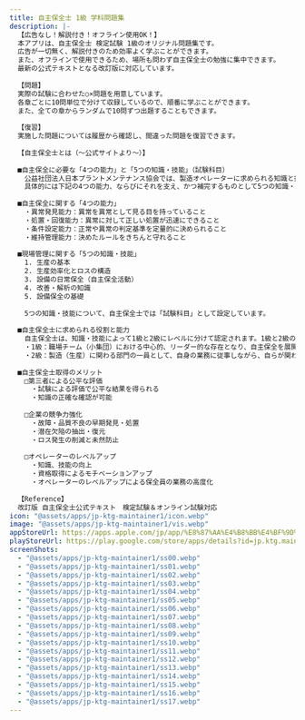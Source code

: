 ```yaml
---
title: 自主保全士 1級 学科問題集
description: |-
  【広告なし！解説付き！オフライン使用OK！】
  本アプリは、自主保全士 検定試験 1級のオリジナル問題集です。
  広告が一切無く、解説付きのため効率よく学ぶことができます。
  また、オフラインで使用できるため、場所も問わず自主保全士の勉強に集中できます。
  最新の公式テキストとなる改訂版に対応しています。
  
  【問題】
  実際の試験に合わせた○×問題を用意しています。
  各章ごとに10問単位で分けて収録しているので、順番に学ぶことができます。
  また、全ての章からランダムで10問ずつ出題することもできます。
  
  【復習】
  実施した問題については履歴から確認し、間違った問題を復習できます。
  
  【自主保全士とは（〜公式サイトより〜）】
  
  ■自主保全に必要な「4つの能力」と「5つの知識・技能」（試験科目）
  　公益社団法人日本プラントメンテナンス協会では、製造オペレーターに求められる知識と技能について、製造部門が受け持つ保全の一部の機能や管理技術を客観的に評価するための尺度を定め、「検定試験」および「通信教育」を通じて、「自主保全士」を認定しています。
  　具体的には下記の4つの能力、ならびにそれを支え、かつ補完するものとして5つの知識・技能を兼ね備えた者を“設備に強いオペレーター”であると認め、「自主保全士」として認定しています。
  
  ■自主保全に関する「4つの能力」
  　・異常発見能力：異常を異常として見る目を持っていること
  　・処置・回復能力：異常に対して正しい処置が迅速にできること
  　・条件設定能力：正常や異常の判定基準を定量的に決められること
  　・維持管理能力：決めたルールをきちんと守れること
  
  ■現場管理に関する「5つの知識・技能」
  　1. 生産の基本
  　2. 生産効率化とロスの構造
  　3. 設備の日常保全（自主保全活動）
  　4. 改善・解析の知識
  　5. 設備保全の基礎
  
  　5つの知識・技能について、自主保全士では「試験科目」として設定しています。
  
  ■自主保全士に求められる役割と能力
  　自主保全士は、知識・技能によって1級と2級にレベルに分けて認定されます。1級と2級の想定される役割と求められる能力は、下記のとおりです。
  　・1級：職場チーム（小集団）における中心的、リーダー的な存在となり、自主保全を展開する上での計画・立案と実践指導ができる
  　・2級：製造（生産）に関わる部門の一員として、自身の業務に従事しながら、自らが関わる設備や工程・作業について自主保全を実践できる
  
  ■自主保全士取得のメリット
  　□第三者による公平な評価
  　　・試験による評価で公平な結果を得られる
  　　・知識の正確な確認が可能
  
  　□企業の競争力強化
  　　・故障・品質不良の早期発見・処置
  　　・潜在欠陥の抽出・復元
  　　・ロス発生の削減と未然防止
  
  　□オペレーターのレベルアップ
  　　・知識、技能の向上
  　　・資格取得によるモチベーションアップ
  　　・オペレーターのレベルアップによる保全員の業務の高度化
  
  【Reference】
  改訂版 自主保全士公式テキスト　検定試験＆オンライン試験対応
icon: "@assets/apps/jp-ktg-maintainer1/icon.webp"
image: "@assets/apps/jp-ktg-maintainer1/vis.webp"
appStoreUrl: https://apps.apple.com/jp/app/%E8%87%AA%E4%B8%BB%E4%BF%9D%E5%85%A8%E5%A3%AB-1%E7%B4%9A-%E5%AD%A6%E7%A7%91%E5%95%8F%E9%A1%8C%E9%9B%86/id6468426443
playStoreUrl: https://play.google.com/store/apps/details?id=jp.ktg.maintainer1
screenShots:
  - "@assets/apps/jp-ktg-maintainer1/ss00.webp"
  - "@assets/apps/jp-ktg-maintainer1/ss01.webp"
  - "@assets/apps/jp-ktg-maintainer1/ss02.webp"
  - "@assets/apps/jp-ktg-maintainer1/ss03.webp"
  - "@assets/apps/jp-ktg-maintainer1/ss04.webp"
  - "@assets/apps/jp-ktg-maintainer1/ss05.webp"
  - "@assets/apps/jp-ktg-maintainer1/ss06.webp"
  - "@assets/apps/jp-ktg-maintainer1/ss07.webp"
  - "@assets/apps/jp-ktg-maintainer1/ss08.webp"
  - "@assets/apps/jp-ktg-maintainer1/ss09.webp"
  - "@assets/apps/jp-ktg-maintainer1/ss10.webp"
  - "@assets/apps/jp-ktg-maintainer1/ss11.webp"
  - "@assets/apps/jp-ktg-maintainer1/ss12.webp"
  - "@assets/apps/jp-ktg-maintainer1/ss13.webp"
  - "@assets/apps/jp-ktg-maintainer1/ss14.webp"
  - "@assets/apps/jp-ktg-maintainer1/ss15.webp"
  - "@assets/apps/jp-ktg-maintainer1/ss16.webp"
  - "@assets/apps/jp-ktg-maintainer1/ss17.webp"
---
```


